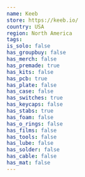 ```yaml
---
name: Keeb
store: https://keeb.io/
country: USA
region: North America
tags:
is_solo: false
has_groupbuy: false
has_merch: false
has_premade: true
has_kits: false
has_pcb: true
has_plate: false
has_case: false
has_switches: true
has_keycaps: false
has_stabs: true
has_foam: false
has_o_rings: false
has_films: false
has_tools: false
has_lube: false
has_solder: false
has_cable: false
has_mat: false
---
```

